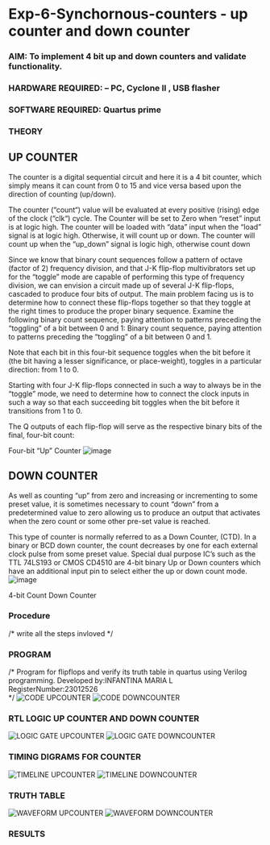 # Exp-6-Synchornous-counters - up counter and down counter 
### AIM: To implement 4 bit up and down counters and validate  functionality.
### HARDWARE REQUIRED:  – PC, Cyclone II , USB flasher
### SOFTWARE REQUIRED:   Quartus prime
### THEORY 

## UP COUNTER 
The counter is a digital sequential circuit and here it is a 4 bit counter, which simply means it can count from 0 to 15 and vice versa based upon the direction of counting (up/down). 

The counter (“count“) value will be evaluated at every positive (rising) edge of the clock (“clk“) cycle.
The Counter will be set to Zero when “reset” input is at logic high.
The counter will be loaded with “data” input when the “load” signal is at logic high. Otherwise, it will count up or down.
The counter will count up when the “up_down” signal is logic high, otherwise count down

Since we know that binary count sequences follow a pattern of octave (factor of 2) frequency division, and that J-K flip-flop multivibrators set up for the “toggle” mode are capable of performing this type of frequency division, we can envision a circuit made up of several J-K flip-flops, cascaded to produce four bits of output.
The main problem facing us is to determine how to connect these flip-flops together so that they toggle at the right times to produce the proper binary sequence.
Examine the following binary count sequence, paying attention to patterns preceding the “toggling” of a bit between 0 and 1:
Binary count sequence, paying attention to patterns preceding the “toggling” of a bit between 0 and 1.

Note that each bit in this four-bit sequence toggles when the bit before it (the bit having a lesser significance, or place-weight), toggles in a particular direction: from 1 to 0.



 
 

Starting with four J-K flip-flops connected in such a way to always be in the “toggle” mode, we need to determine how to connect the clock inputs in such a way so that each succeeding bit toggles when the bit before it transitions from 1 to 0.

The Q outputs of each flip-flop will serve as the respective binary bits of the final, four-bit count:

 
 

Four-bit “Up” Counter
![image](https://user-images.githubusercontent.com/36288975/169644758-b2f4339d-9532-40c5-af40-8f4f8c942e2c.png)



## DOWN COUNTER 

As well as counting “up” from zero and increasing or incrementing to some preset value, it is sometimes necessary to count “down” from a predetermined value to zero allowing us to produce an output that activates when the zero count or some other pre-set value is reached.

This type of counter is normally referred to as a Down Counter, (CTD). In a binary or BCD down counter, the count decreases by one for each external clock pulse from some preset value. Special dual purpose IC’s such as the TTL 74LS193 or CMOS CD4510 are 4-bit binary Up or Down counters which have an additional input pin to select either the up or down count mode.
![image](https://user-images.githubusercontent.com/36288975/169644844-1a14e123-7228-4ed8-81a9-eb937dff4ac8.png)


4-bit Count Down Counter
### Procedure
/* write all the steps invloved */



### PROGRAM 
/*
Program for flipflops  and verify its truth table in quartus using Verilog programming.
Developed by:INFANTINA MARIA L 
RegisterNumber:23012526  
*/
![CODE UPCOUNTER](https://github.com/INFANTINA1401/Exp-7-Synchornous-counters-/assets/147313821/4d85de95-545b-4f99-8618-47fa95de3323)
![CODE DOWNCOUNTER](https://github.com/INFANTINA1401/Exp-7-Synchornous-counters-/assets/147313821/c4f16a82-8f89-4304-9429-ba76f293534f)





### RTL LOGIC UP COUNTER AND DOWN COUNTER
![LOGIC GATE UPCOUNTER](https://github.com/INFANTINA1401/Exp-7-Synchornous-counters-/assets/147313821/e703b010-e180-43a4-b8bd-373bed0c43c7)
![LOGIC GATE DOWNCOUNTER](https://github.com/INFANTINA1401/Exp-7-Synchornous-counters-/assets/147313821/25ae01cd-e7c3-423d-8a51-cbe365f859f0)










### TIMING DIGRAMS FOR COUNTER
![TIMELINE UPCOUNTER](https://github.com/INFANTINA1401/Exp-7-Synchornous-counters-/assets/147313821/bd2a8b29-e52d-4ac8-b3bb-b85fdaeccc8d)
![TIMELINE DOWNCOUNTER](https://github.com/INFANTINA1401/Exp-7-Synchornous-counters-/assets/147313821/ee63559a-4125-41ba-9977-cb8afbcc38f3)







### TRUTH TABLE
![WAVEFORM UPCOUNTER](https://github.com/INFANTINA1401/Exp-7-Synchornous-counters-/assets/147313821/9f25cb1e-ae2b-4d47-b0d6-27320128726c)
![WAVEFORM DOWNCOUNTER](https://github.com/INFANTINA1401/Exp-7-Synchornous-counters-/assets/147313821/b50afb73-d200-466b-ac22-2d844fec24f4)







### RESULTS 
